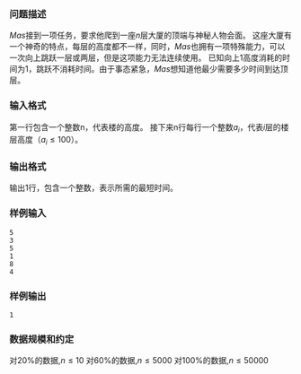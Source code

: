 ### 问题描述
$Mas$接到一项任务，要求他爬到一座$n$层大厦的顶端与神秘人物会面。
这座大厦有一个神奇的特点，每层的高度都不一样，同时，$Mas$也拥有一项特殊能力，可以一次向上跳跃一层或两层，但是这项能力无法连续使用。
已知向上$1$高度消耗的时间为$1$，跳跃不消耗时间。由于事态紧急，$Mas$想知道他最少需要多少时间到达顶层。
### 输入格式
第一行包含一个整数n，代表楼的高度。
接下来n行每行一个整数$a_i$，代表$i$层的楼层高度（$a_i \leq 100$）。
### 输出格式
输出$1$行，包含一个整数，表示所需的最短时间。
### 样例输入
```
5
3
5
1
8
4
```
### 样例输出
```
1
```
### 数据规模和约定
对$20\%$的数据,$n \leq 10$
对$60\%$的数据,$n \leq 5000$
对$100\%$的数据,$n \leq 50000$